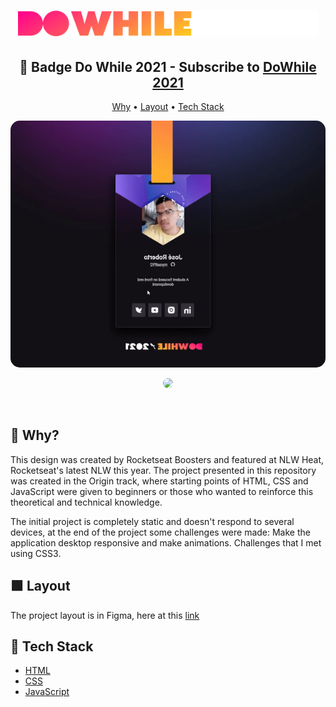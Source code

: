 <h1 align="center">
  <img src="./public/logo-do-while.svg" width="480px">
</h1>

<h2 align="center">🚀 Badge Do While 2021 - Subscribe to <a href="https://dowhile.io/inscricao">DoWhile 2021</a></h2>

<p align="center">
  <a href="#why">Why</a> •
  <a href="#layout">Layout</a> •
  <a href="#tech-stack">Tech Stack</a> 
</p>

<p align="center">
  <img 
    src="./public/card-dowhile-gif.gif"
    width="600px" height:"470"
    style="display: inline; border-radius: 15px; border: "
  />
</p>

<p align="center">
  <img 
    src="./public/mobile-badge.gif"
    width="702px"
    style="display: inline; border-radius: 15px; border: "
  />
</p>

<br />

<h2 id="why">🤔 Why?</h2>

This design was created by Rocketseat Boosters and featured at NLW Heat, Rocketseat's latest NLW this year. The project presented in this repository was created in the Origin track, where starting points of HTML, CSS and JavaScript were given to beginners or those who wanted to reinforce this theoretical and technical knowledge.

The initial project is completely static and doesn't respond to several devices, at the end of the project some challenges were made:
Make the application desktop responsive and make animations. Challenges that I met using CSS3.

<h2 id="layout">🟩 Layout</h2>

The project layout is in Figma, here at this <a href="https://www.figma.com/file/bVPY9Y6300VXwMf522hnCt/%5BNLW-Heat---Mission%3A-Origin%5D-DoWhile2021-(Community)">link</a>


<h2 id="tech-stack">🚀 Tech Stack</h2>
<ul>
  <li><a href="https://developer.mozilla.org/en-US/docs/Web/HTML">HTML</a></li>
  <li><a href="https://developer.mozilla.org/en-US/docs/Web/CSS">CSS</a></li>
  <li><a href="https://developer.mozilla.org/en-US/docs/Web/JavaScript/Reference">JavaScript</a></li>
</ul>
